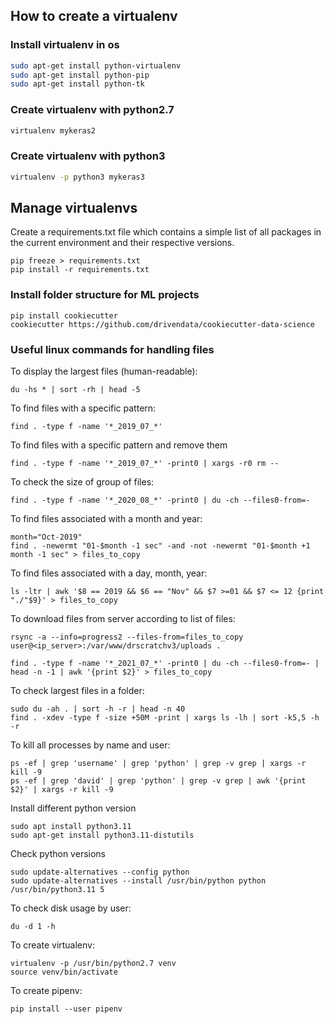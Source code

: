 ## How to create a virtualenv

### Install virtualenv in os
```bash
sudo apt-get install python-virtualenv
sudo apt-get install python-pip
sudo apt-get install python-tk
```

### Create virtualenv with python2.7
```bash
virtualenv mykeras2
```

### Create virtualenv with python3
```bash
virtualenv -p python3 mykeras3
```

## Manage virtualenvs

Create a requirements.txt file which contains a simple list of all packages in the current environment and
their respective versions.
```shell script
pip freeze > requirements.txt
pip install -r requirements.txt
```

### Install folder structure for ML projects
```shell script
pip install cookiecutter
cookiecutter https://github.com/drivendata/cookiecutter-data-science
```
### Useful linux commands for handling files

To display the largest files (human-readable):
```shell script
du -hs * | sort -rh | head -5
```

To find files with a specific pattern:
```shell script
find . -type f -name '*_2019_07_*'
```

To find files with a specific pattern and remove them
```shell script
find . -type f -name '*_2019_07_*' -print0 | xargs -r0 rm --
```

To check the size of group of files:
```shell script
find . -type f -name '*_2020_08_*' -print0 | du -ch --files0-from=-
```

To find files associated with a month and year:
```shell script
month="Oct-2019"
find . -newermt "01-$month -1 sec" -and -not -newermt "01-$month +1 month -1 sec" > files_to_copy
```

To find files associated with a day, month, year:
```shell script
ls -ltr | awk '$8 == 2019 && $6 == "Nov" && $7 >=01 && $7 <= 12 {print "./"$9}' > files_to_copy
```

To download files from server according to list of files:
```shell script
rsync -a --info=progress2 --files-from=files_to_copy user@<ip_server>:/var/www/drscratchv3/uploads .
```

```shell script
find . -type f -name '*_2021_07_*' -print0 | du -ch --files0-from=- | head -n -1 | awk '{print $2}' > files_to_copy
```

To check largest files in a folder:
```shell script
sudo du -ah . | sort -h -r | head -n 40
find . -xdev -type f -size +50M -print | xargs ls -lh | sort -k5,5 -h -r
```

To kill all processes by name and user:
```shell script
ps -ef | grep 'username' | grep 'python' | grep -v grep | xargs -r kill -9
ps -ef | grep 'david' | grep 'python' | grep -v grep | awk '{print $2}' | xargs -r kill -9
```

Install different python version
```shell script
sudo apt install python3.11
sudo apt-get install python3.11-distutils
```

Check python versions
```shell script
sudo update-alternatives --config python
sudo update-alternatives --install /usr/bin/python python /usr/bin/python3.11 5
```

To check disk usage by user:
```shell script
du -d 1 -h
```

To create virtualenv:
```shell script
virtualenv -p /usr/bin/python2.7 venv
source venv/bin/activate
```

To create pipenv:
```shell script
pip install --user pipenv
```

